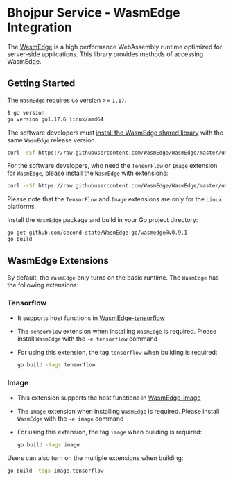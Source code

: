 # Bhojpur Service - WasmEdge Integration

The [WasmEdge](https://github.com/WasmEdge/WasmEdge) is a high performance WebAssembly runtime optimized
for server-side applications. This library provides methods of accessing WasmEdge.

## Getting Started

The `WasmEdge` requires `Go` version >= `1.17`.

```bash
$ go version
go version go1.17.6 linux/amd64
```

The software developers must [install the WasmEdge shared library](https://github.com/WasmEdge/WasmEdge/blob/master/docs/install.md) with the same `WasmEdge` release version.

```bash
curl -sSf https://raw.githubusercontent.com/WasmEdge/WasmEdge/master/utils/install.sh | bash -s -- -v 0.9.1
```

For the software developers, who need the `TensorFlow` or `Image` extension for `WasmEdge`, please install
the `WasmEdge` with extensions:

```bash
curl -sSf https://raw.githubusercontent.com/WasmEdge/WasmEdge/master/utils/install.sh | bash -s -- -e all -v 0.9.1
```

Please note that the `TensorFlow` and `Image` extensions are only for the `Linux` platforms.

Install the `WasmEdge` package and build in your Go project directory:

```bash
go get github.com/second-state/WasmEdge-go/wasmedge@v0.9.1
go build
```

## WasmEdge Extensions

By default, the `WasmEdge` only turns on the basic runtime. The `WasmEdge` has the following extensions:

### Tensorflow

- It supports host functions in [WasmEdge-tensorflow](https://github.com/second-state/WasmEdge-tensorflow)
- The `TensorFlow` extension when installing `WasmEdge` is required. Please install `WasmEdge` with the `-e tensorflow` command
- For using this extension, the tag `tensorflow` when building is required:

    ```bash
    go build -tags tensorflow
    ```

### Image

- This extension supports the host functions in [WasmEdge-image](https://github.com/second-state/WasmEdge-image)
- The `Image` extension when installing `WasmEdge` is required. Please install `WasmEdge` with the `-e image` command
- For using this extension, the tag `image` when building is required:

    ```bash
    go build -tags image
    ```

Users can also turn on the multiple extensions when building:

```bash
go build -tags image,tensorflow
```
